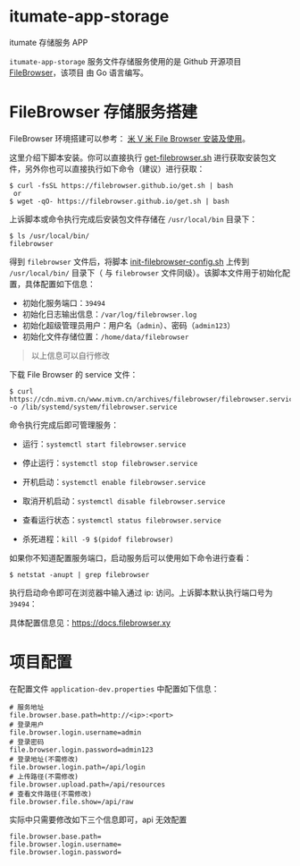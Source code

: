 # itumate-app-storage

itumate 存储服务 APP

`itumate-app-storage` 服务文件存储服务使用的是 Github 开源项目 [FileBrowser](https://github.com/filebrowser/filebrowser)，该项目
由 Go 语言编写。

# FileBrowser 存储服务搭建

FileBrowser 环境搭建可以参考： [米 V 米 File Browser 安装及使用](https://www.mivm.cn/filebrowser/)。

这里介绍下脚本安装。你可以直接执行 [get-filebrowser.sh](./get-filebrowser.sh) 进行获取安装包文件，另外你也可以直接执行如下命令（建议）进行获取：

```
$ curl -fsSL https://filebrowser.github.io/get.sh | bash
 or
$ wget -qO- https://filebrowser.github.io/get.sh | bash
```

上诉脚本或命令执行完成后安装包文件存储在 `/usr/local/bin` 目录下：

```
$ ls /usr/local/bin/
filebrowser
```

得到 `filebrowser` 文件后，将脚本 [init-filebrowser-config.sh](./init-filebrowser-config.sh) 上传到 `/usr/local/bin/` 目录下（
与 `filebrowser` 文件同级）。该脚本文件用于初始化配置，具体配置如下信息：

- 初始化服务端口：`39494`
- 初始化日志输出信息：`/var/log/filebrowser.log`
- 初始化超级管理员用户：用户名（`admin`）、密码（`admin123`）
- 初始化文件存储位置：`/home/data/filebrowser`

> 以上信息可以自行修改

下载 File Browser 的 service 文件：

```
$ curl https://cdn.mivm.cn/www.mivm.cn/archives/filebrowser/filebrowser.service -o /lib/systemd/system/filebrowser.service
```

命令执行完成后即可管理服务：

- 运行：`systemctl start filebrowser.service`

- 停止运行：`systemctl stop filebrowser.service`

- 开机启动：`systemctl enable filebrowser.service`

- 取消开机启动：`systemctl disable filebrowser.service`

- 查看运行状态：`systemctl status filebrowser.service`

- 杀死进程：`kill -9 $(pidof filebrowser)`

如果你不知道配置服务端口，启动服务后可以使用如下命令进行查看：

```
$ netstat -anupt | grep filebrowser
```

执行启动命令即可在浏览器中输入通过 ip:<port> 访问。上诉脚本默认执行端口号为 `39494`：

[](./file-browser-login.png)

具体配置信息见：https://docs.filebrowser.xy

# 项目配置

在配置文件 `application-dev.properties` 中配置如下信息：

```
# 服务地址
file.browser.base.path=http://<ip>:<port>
# 登录用户
file.browser.login.username=admin
# 登录密码
file.browser.login.password=admin123
# 登录地址(不需修改)
file.browser.login.path=/api/login
# 上传路径(不需修改)
file.browser.upload.path=/api/resources
# 查看文件路径(不需修改)
file.browser.file.show=/api/raw
```

实际中只需要修改如下三个信息即可，api 无效配置

```
file.browser.base.path=
file.browser.login.username=
file.browser.login.password=
```